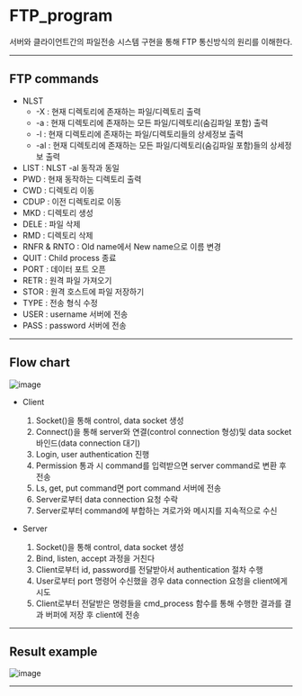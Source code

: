 # FTP_program
서버와 클라이언트간의 파일전송 시스템 구현을 통해 FTP 통신방식의 원리를 이해한다.

---

## FTP commands

* NLST
    * -X : 현재 디렉토리에 존재하는 파일/디렉토리 출력
    * -a : 현재 디렉토리에 존재하는 모든 파일/디렉토리(숨김파일 포함) 출력
    * -l : 현재 디렉토리에 존재하는 파일/디렉토리들의 상세정보 출력
    * -al : 현재 디렉토리에 존재하는 모든 파일/디렉토리(숨김파일 포함)들의 상세정보 출력
* LIST : NLST -al 동작과 동일
* PWD : 현재 동작하는 디렉토리 출력
* CWD : 디렉토리 이동
* CDUP : 이전 디렉토리로 이동
* MKD : 디렉토리 생성
* DELE : 파일 삭제
* RMD : 디렉토리 삭제
* RNFR & RNTO : Old name에서 New name으로 이름 변경
* QUIT : Child process 종료
* PORT : 데이터 포트 오픈
* RETR : 원격 파일 가져오기
* STOR : 원격 호스트에 파일 저장하기
* TYPE : 전송 형식 수정
* USER : username 서버에 전송
* PASS : password 서버에 전송

---

## Flow chart

![image](https://user-images.githubusercontent.com/67624104/118274196-ca61cf80-b4ff-11eb-8818-fce7a3bc92eb.png)

  * Client
    1. Socket()을 통해 control, data socket 생성
    2. Connect()을 통해 server와 연결(control connection 형성)및 data socket 바인드(data connection 대기)
    3. Login, user authentication 진행
    4. Permission 통과 시 command를 입력받으면 server command로 변환 후 전송
    5. Ls, get, put command면 port command 서버에 전송
    6. Server로부터 data connection 요청 수락
    7. Server로부터 command에 부합하는 겨로가와 메시지를 지속적으로 수신

  * Server
    1. Socket()을 통해 control, data socket 생성
    2. Bind, listen, accept 과정을 거친다
    3. Client로부터 id, password를 전달받아서 authentication 절차 수행
    4. User로부터 port 명령어 수신했을 경우 data connection 요청을 client에게 시도
    5. Client로부터 전달받은 명령들을 cmd_process 함수를 통해 수행한 결과를 결과 버퍼에 저장 후 client에 전송


---

## Result example
![image](https://user-images.githubusercontent.com/67624104/118275146-034e7400-b501-11eb-9b31-d9c0fa24b457.png)


---

